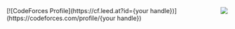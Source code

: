 <img align='right' src="http://mazassumnida.wtf/api/v2/generate_badge?boj=lklll321">
[![CodeForces Profile](https://cf.leed.at?id={your handle})](https://codeforces.com/profile/{your handle})
